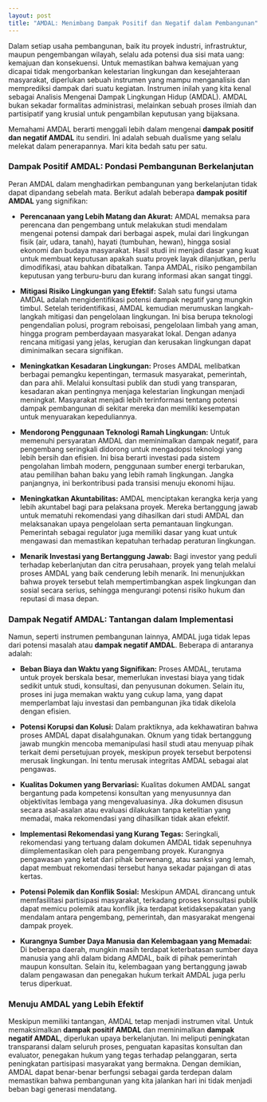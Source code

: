 ```yaml
---
layout: post
title: "AMDAL: Menimbang Dampak Positif dan Negatif dalam Pembangunan"
---
```


Dalam setiap usaha pembangunan, baik itu proyek industri, infrastruktur, maupun pengembangan wilayah, selalu ada potensi dua sisi mata uang: kemajuan dan konsekuensi. Untuk memastikan bahwa kemajuan yang dicapai tidak mengorbankan kelestarian lingkungan dan kesejahteraan masyarakat, diperlukan sebuah instrumen yang mampu menganalisis dan memprediksi dampak dari suatu kegiatan. Instrumen inilah yang kita kenal sebagai Analisis Mengenai Dampak Lingkungan Hidup (AMDAL). AMDAL bukan sekadar formalitas administrasi, melainkan sebuah proses ilmiah dan partisipatif yang krusial untuk pengambilan keputusan yang bijaksana.

Memahami AMDAL berarti menggali lebih dalam mengenai **dampak positif dan negatif AMDAL** itu sendiri. Ini adalah sebuah dualisme yang selalu melekat dalam penerapannya. Mari kita bedah satu per satu.

### Dampak Positif AMDAL: Pondasi Pembangunan Berkelanjutan

Peran AMDAL dalam menghadirkan pembangunan yang berkelanjutan tidak dapat dipandang sebelah mata. Berikut adalah beberapa **dampak positif AMDAL** yang signifikan:

*   **Perencanaan yang Lebih Matang dan Akurat:** AMDAL memaksa para perencana dan pengembang untuk melakukan studi mendalam mengenai potensi dampak dari berbagai aspek, mulai dari lingkungan fisik (air, udara, tanah), hayati (tumbuhan, hewan), hingga sosial ekonomi dan budaya masyarakat. Hasil studi ini menjadi dasar yang kuat untuk membuat keputusan apakah suatu proyek layak dilanjutkan, perlu dimodifikasi, atau bahkan dibatalkan. Tanpa AMDAL, risiko pengambilan keputusan yang terburu-buru dan kurang informasi akan sangat tinggi.

*   **Mitigasi Risiko Lingkungan yang Efektif:** Salah satu fungsi utama AMDAL adalah mengidentifikasi potensi dampak negatif yang mungkin timbul. Setelah teridentifikasi, AMDAL kemudian merumuskan langkah-langkah mitigasi dan pengelolaan lingkungan. Ini bisa berupa teknologi pengendalian polusi, program reboisasi, pengelolaan limbah yang aman, hingga program pemberdayaan masyarakat lokal. Dengan adanya rencana mitigasi yang jelas, kerugian dan kerusakan lingkungan dapat diminimalkan secara signifikan.

*   **Meningkatkan Kesadaran Lingkungan:** Proses AMDAL melibatkan berbagai pemangku kepentingan, termasuk masyarakat, pemerintah, dan para ahli. Melalui konsultasi publik dan studi yang transparan, kesadaran akan pentingnya menjaga kelestarian lingkungan menjadi meningkat. Masyarakat menjadi lebih terinformasi tentang potensi dampak pembangunan di sekitar mereka dan memiliki kesempatan untuk menyuarakan kepeduliannya.

*   **Mendorong Penggunaan Teknologi Ramah Lingkungan:** Untuk memenuhi persyaratan AMDAL dan meminimalkan dampak negatif, para pengembang seringkali didorong untuk mengadopsi teknologi yang lebih bersih dan efisien. Ini bisa berarti investasi pada sistem pengolahan limbah modern, penggunaan sumber energi terbarukan, atau pemilihan bahan baku yang lebih ramah lingkungan. Jangka panjangnya, ini berkontribusi pada transisi menuju ekonomi hijau.

*   **Meningkatkan Akuntabilitas:** AMDAL menciptakan kerangka kerja yang lebih akuntabel bagi para pelaksana proyek. Mereka bertanggung jawab untuk mematuhi rekomendasi yang dihasilkan dari studi AMDAL dan melaksanakan upaya pengelolaan serta pemantauan lingkungan. Pemerintah sebagai regulator juga memiliki dasar yang kuat untuk mengawasi dan memastikan kepatuhan terhadap peraturan lingkungan.

*   **Menarik Investasi yang Bertanggung Jawab:** Bagi investor yang peduli terhadap keberlanjutan dan citra perusahaan, proyek yang telah melalui proses AMDAL yang baik cenderung lebih menarik. Ini menunjukkan bahwa proyek tersebut telah mempertimbangkan aspek lingkungan dan sosial secara serius, sehingga mengurangi potensi risiko hukum dan reputasi di masa depan.

### Dampak Negatif AMDAL: Tantangan dalam Implementasi

Namun, seperti instrumen pembangunan lainnya, AMDAL juga tidak lepas dari potensi masalah atau **dampak negatif AMDAL**. Beberapa di antaranya adalah:

*   **Beban Biaya dan Waktu yang Signifikan:** Proses AMDAL, terutama untuk proyek berskala besar, memerlukan investasi biaya yang tidak sedikit untuk studi, konsultasi, dan penyusunan dokumen. Selain itu, proses ini juga memakan waktu yang cukup lama, yang dapat memperlambat laju investasi dan pembangunan jika tidak dikelola dengan efisien.

*   **Potensi Korupsi dan Kolusi:** Dalam praktiknya, ada kekhawatiran bahwa proses AMDAL dapat disalahgunakan. Oknum yang tidak bertanggung jawab mungkin mencoba memanipulasi hasil studi atau menyuap pihak terkait demi persetujuan proyek, meskipun proyek tersebut berpotensi merusak lingkungan. Ini tentu merusak integritas AMDAL sebagai alat pengawas.

*   **Kualitas Dokumen yang Bervariasi:** Kualitas dokumen AMDAL sangat bergantung pada kompetensi konsultan yang menyusunnya dan objektivitas lembaga yang mengevaluasinya. Jika dokumen disusun secara asal-asalan atau evaluasi dilakukan tanpa ketelitian yang memadai, maka rekomendasi yang dihasilkan tidak akan efektif.

*   **Implementasi Rekomendasi yang Kurang Tegas:** Seringkali, rekomendasi yang tertuang dalam dokumen AMDAL tidak sepenuhnya diimplementasikan oleh para pengembang proyek. Kurangnya pengawasan yang ketat dari pihak berwenang, atau sanksi yang lemah, dapat membuat rekomendasi tersebut hanya sekadar pajangan di atas kertas.

*   **Potensi Polemik dan Konflik Sosial:** Meskipun AMDAL dirancang untuk memfasilitasi partisipasi masyarakat, terkadang proses konsultasi publik dapat memicu polemik atau konflik jika terdapat ketidaksepakatan yang mendalam antara pengembang, pemerintah, dan masyarakat mengenai dampak proyek.

*   **Kurangnya Sumber Daya Manusia dan Kelembagaan yang Memadai:** Di beberapa daerah, mungkin masih terdapat keterbatasan sumber daya manusia yang ahli dalam bidang AMDAL, baik di pihak pemerintah maupun konsultan. Selain itu, kelembagaan yang bertanggung jawab dalam pengawasan dan penegakan hukum terkait AMDAL juga perlu terus diperkuat.

### Menuju AMDAL yang Lebih Efektif

Meskipun memiliki tantangan, AMDAL tetap menjadi instrumen vital. Untuk memaksimalkan **dampak positif AMDAL** dan meminimalkan **dampak negatif AMDAL**, diperlukan upaya berkelanjutan. Ini meliputi peningkatan transparansi dalam seluruh proses, penguatan kapasitas konsultan dan evaluator, penegakan hukum yang tegas terhadap pelanggaran, serta peningkatan partisipasi masyarakat yang bermakna. Dengan demikian, AMDAL dapat benar-benar berfungsi sebagai garda terdepan dalam memastikan bahwa pembangunan yang kita jalankan hari ini tidak menjadi beban bagi generasi mendatang.
